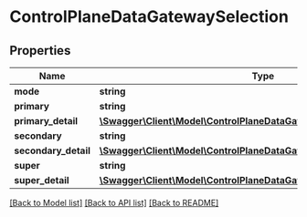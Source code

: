 # ControlPlaneDataGatewaySelection

## Properties
Name | Type | Description | Notes
------------ | ------------- | ------------- | -------------
**mode** | **string** |  | [optional] 
**primary** | **string** |  | [optional] 
**primary_detail** | [**\Swagger\Client\Model\ControlPlaneDataGatewaySelectionPrimaryDetail**](ControlPlaneDataGatewaySelectionPrimaryDetail.md) |  | [optional] 
**secondary** | **string** |  | [optional] 
**secondary_detail** | [**\Swagger\Client\Model\ControlPlaneDataGatewaySelectionPrimaryDetail**](ControlPlaneDataGatewaySelectionPrimaryDetail.md) |  | [optional] 
**super** | **string** |  | [optional] 
**super_detail** | [**\Swagger\Client\Model\ControlPlaneDataGatewaySelectionPrimaryDetail**](ControlPlaneDataGatewaySelectionPrimaryDetail.md) |  | [optional] 

[[Back to Model list]](../README.md#documentation-for-models) [[Back to API list]](../README.md#documentation-for-api-endpoints) [[Back to README]](../README.md)


